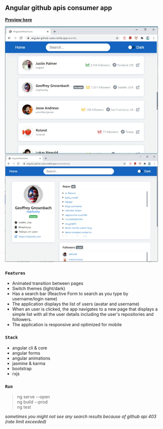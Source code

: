 ## Angular github apis consumer app

**[Preview here](https://angular-github-users.netlify.app/)**

![](https://github.com/girls-incode/angular-github-users/blob/master/angular-github-users-list.jpg)\
![](https://github.com/girls-incode/angular-github-users/blob/master/angular-github-users-details.jpg)
### `Features`
- Animated transition between pages
- Switch themes (light/dark)
- Has a search bar (Reactive Form to search as you type by username/login name)
- The application displays the list of users (avatar and username)
- When an user is clicked, the app navigates to a new page that displays a simple list with all the user details including the user's repositories and followers.
- The application is responsive and optimized for mobile

### `Stack`
- angular cli & core
- angular forms
- angular animations
- jasmine & karma
- bootstrap
- rxjs
### `Run`
> ng serve --open\
> ng build --prod\
> ng test

*sometimes you might not see any search results because of github api 403 (rate limit exceeded)*